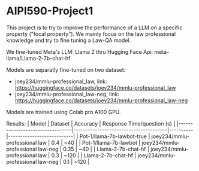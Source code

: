 # AIPI590-Project1
This project is to try to improve the performance of a LLM on a specific property ("focal property"). We mainly focus on the law professional knowledge and try to fine tuning a Law-QA model.

We fine-tuned Meta's LLM: Llama 2 thru Hugging Face Api: meta-llama/Llama-2-7b-chat-hf

Models are separatly fine-tuned on two dataset:
- joey234/mmlu-professional_law, link: https://huggingface.co/datasets/joey234/mmlu-professional_law
- joey234/mmlu-professional_law-neg, link: https://huggingface.co/datasets/joey234/mmlu-professional_law-neg

Models are trained using Colab pro A100 GPU.

Results:
| Model                           | Dataset                               | Accuracy | Response Time/question (s) |
|---------------------------------|---------------------------------------|----------|---------------------------|
| Pot-1/llama-7b-lawbot-true      | joey234/mmlu-professional law         | 0.4      | ~40                       |
| Pot-1/llama-7b-lawbot      | joey234/mmlu-professional law-neg     | 0.35     | ~40                       |
| Llama-2-7b-chat-hf              | joey234/mmlu-professional law         | 0.3      | ~120                      |
| Llama-2-7b-chat-hf              | joey234/mmlu-professional law-neg     | 0.1      | ~120                      |


